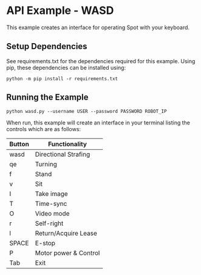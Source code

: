 <!--
Copyright (c) 2020 Boston Dynamics, Inc.  All rights reserved.

Downloading, reproducing, distributing or otherwise using the SDK Software
is subject to the terms and conditions of the Boston Dynamics Software
Development Kit License (20191101-BDSDK-SL).
-->

# API Example - WASD

This example creates an interface for operating Spot with your keyboard.

## Setup Dependencies
See requirements.txt for the dependencies required for this example. Using pip, these dependencies can be installed using:
```
python -m pip install -r requirements.txt
```

## Running the Example

```
python wasd.py --username USER --password PASSWORD ROBOT_IP
```

When run, this example will create an interface in your terminal listing the controls which are as follows:

| Button             | Functionality            |
|--------------------|--------------------------|
| wasd               | Directional Strafing     |
| qe                 | Turning                  |
| f                  | Stand                    |
| v                  | Sit                      |
| I                  | Take image               |
| T                  | Time-sync                |
| O                  | Video mode               |
| r                  | Self-right               |
| l                  | Return/Acquire Lease     |
| SPACE              | E-stop                   |
| P                  | Motor power & Control    |
| Tab                | Exit                     |

